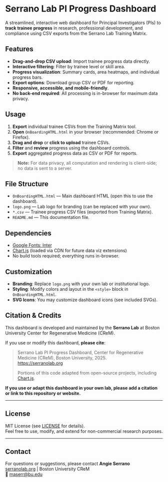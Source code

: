 # Serrano Lab PI Progress Dashboard

A streamlined, interactive web dashboard for Principal Investigators (PIs) to **track trainee progress** in research, professional development, and compliance using CSV exports from the Serrano Lab Training Matrix.


## Features

- **Drag-and-drop CSV upload**: Import trainee progress data directly.
- **Interactive filtering**: Filter by trainee level or skill area.
- **Progress visualization**: Summary cards, area heatmaps, and individual progress bars.
- **Export options**: Download group CSV or PDF for reporting.
- **Responsive, accessible, and mobile-friendly**.
- **No back-end required**: All processing is in-browser for maximum data privacy.



## Usage

1. **Export** individual trainee CSVs from the Training Matrix tool.
2. **Open** `OnBoardingHTML.html` in your browser (recommended: Chrome or Firefox).
3. **Drag and drop** or **click to upload** trainee CSVs.
4. **Filter** and **review** progress using the dashboard controls.
5. **Export** aggregated progress data as CSV or PDF for reports.

> **Note:** For data privacy, all computation and rendering is client-side; no data is sent to a server.


## File Structure

- `OnBoardingHTML.html` — Main dashboard HTML (open this to use the dashboard).
- `logo.png` — Lab logo for branding (can be replaced with your own).
- `*.csv` — Trainee progress CSV files (exported from Training Matrix).
- `README.md` — This documentation file.



## Dependencies

- [Google Fonts: Inter](https://fonts.google.com/specimen/Inter)
- [Chart.js](https://www.chartjs.org/) (loaded via CDN for future data viz extensions)
- No build tools required; everything runs in-browser.



## Customization

- **Branding**: Replace `logo.png` with your own lab or institutional logo.
- **Styling**: Modify colors and layout in the `<style>` block in `OnBoardingHTML.html`.
- **SVG Icons**: You may customize dashboard icons (see included SVGs).



## Citation & Credits

This dashboard is developed and maintained by the **Serrano Lab** at Boston University Center for Regenerative Medicine (CReM).

If you use or modify this dashboard, **please cite**:

> Serrano Lab PI Progress Dashboard, Center for Regenerative Medicine (CReM), Boston University, 2025.  
> https://serranolab.org  
>  
> Portions of this code adapted from open-source projects, including [Chart.js](https://www.chartjs.org/).

**If you use or adapt this dashboard in your own lab, please add a citation or link to this repository or website.**

---

## License

MIT License (see [LICENSE](LICENSE) for details).  
Feel free to use, modify, and extend for non-commercial research purposes.

---

## Contact

For questions or suggestions, please contact **Angie Serrano**  
[serranolab.org](https://serranolab.github.io/online/) | Boston University CReM  
📧 [maserr@bu.edu](mailto:maserr@bu.edu)



